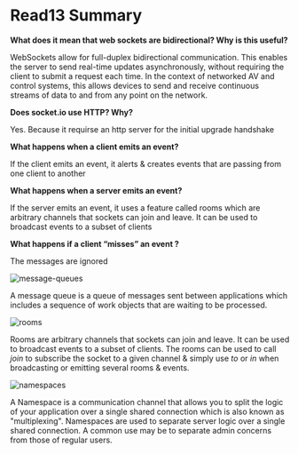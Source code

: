 # Read13 Summary

**What does it mean that web sockets are bidirectional? Why is this useful?**

WebSockets allow for full-duplex bidirectional communication. This enables the server to send real-time updates
asynchronously, without requiring the client to submit a request each time. In the context of networked AV and control
systems, this allows devices to send and receive continuous streams of data to and from any point on the network.

**Does socket.io use HTTP? Why?**

Yes. Because it requirse an http server for the initial upgrade handshake

**What happens when a client emits an event?**

If the client emits an event, it alerts & creates events that are passing from one client to another

**What happens when a server emits an event?**

If the server emits an event, it uses a feature called rooms which are arbitrary channels that sockets can join and leave. It can be used to broadcast events to a subset of clients

**What happens if a client “misses” an event ?**

The messages are ignored

![message-queues](https://www.cloudamqp.com/img/blog/thumb-mq.jpg)

A message queue is a queue of messages sent between applications which  includes a sequence of work objects that are waiting to be processed.

![rooms](https://socket.io/images/rooms.png)

Rooms are arbitrary channels that sockets can join and leave. It can be used to broadcast events to a subset of clients. The rooms can be used to call *join* to subscribe the socket to a given channel & simply use *to* or *in* when broadcasting or emitting several rooms & events.

![namespaces](https://socket.io/assets/images/namespaces-088745a8a8882118740f50b6b1232588.png)

A Namespace is a communication channel that allows you to split the logic of your application over a single shared connection which is also known as "multiplexing". Namespaces are used to separate server logic over a single shared connection. A common use may be to separate admin concerns from those of regular users.